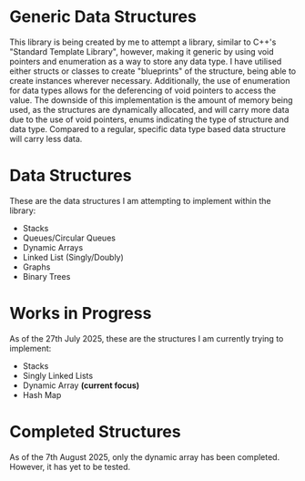 # Generic Data Structures
This library is being created by me to attempt a library, similar to C++'s "Standard Template Library", however, making it generic by using void pointers and enumeration as a way to store any data type. 
I have utilised either structs or classes to create "blueprints" of the structure, being able to create instances wherever necessary.
Additionally, the use of enumeration for data types allows for the deferencing of void pointers to access the value.
The downside of this implementation is the amount of memory being used, as the structures are dynamically allocated, and will carry more data due to the use of void pointers, enums indicating the type of structure and data type. Compared to a regular, specific data type based data structure will carry less data.

# Data Structures
These are the data structures I am attempting to implement within the library:
- Stacks
- Queues/Circular Queues
- Dynamic Arrays
- Linked List (Singly/Doubly)
- Graphs
- Binary Trees

# Works in Progress
As of the 27th July 2025, these are the structures I am currently trying to implement:
- Stacks
- Singly Linked Lists
- Dynamic Array **(current focus)**
- Hash Map

# Completed Structures
As of the 7th August 2025, only the dynamic array has been completed. However, it has yet to be tested.
